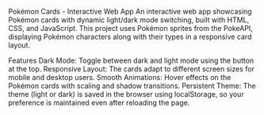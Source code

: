 Pokémon Cards - Interactive Web App
An interactive web app showcasing Pokémon cards with dynamic light/dark mode switching, built with HTML, CSS, and JavaScript. This project uses Pokémon sprites from the PokeAPI, displaying Pokémon characters along with their types in a responsive card layout.

Features
Dark Mode: Toggle between dark and light mode using the button at the top.
Responsive Layout: The cards adapt to different screen sizes for mobile and desktop users.
Smooth Animations: Hover effects on the Pokémon cards with scaling and shadow transitions.
Persistent Theme: The theme (light or dark) is saved in the browser using localStorage, so your preference is maintained even after reloading the page.

